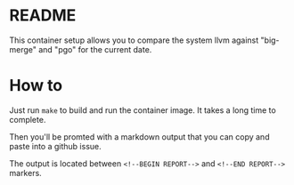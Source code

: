# README

This container setup allows you to compare the system llvm against "big-merge" and "pgo" for the current date.

# How to

Just run `make` to build and run the container image. It takes a long time to complete.

Then you'll be promted with a markdown output that you can copy and paste into a github issue.

The output is located between `<!--BEGIN REPORT-->` and `<!--END REPORT-->` markers.

